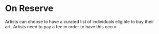# On Reserve

Artists can choose to have a curated list of individuals eligible to buy their art. Artists need to pay a fee in order to have this occur.
